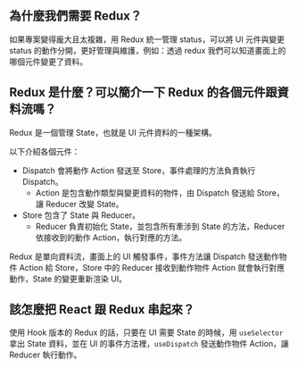 ## 為什麼我們需要 Redux？

如果專案變得龐大且太複雜，用 Redux 統一管理 status，可以將 UI 元件與變更 status 的動作分開，更好管理與維護，例如：透過 redux 我們可以知道畫面上的哪個元件變更了資料。

## Redux 是什麼？可以簡介一下 Redux 的各個元件跟資料流嗎？

Redux 是一個管理 State，也就是 UI 元件資料的一種架構。

以下介紹各個元件：

- Dispatch 會將動作 Action 發送至 Store，事件處理的方法負責執行 Dispatch。
  - Action 是包含動作類型與變更資料的物件，由 Dispatch 發送給 Store，讓 Reducer 改變 State。
- Store 包含了 State 與 Reducer。
  - Reducer 負責初始化 State，並包含所有牽涉到 State 的方法，Reducer 依接收到的動作 Action，執行對應的方法。

Redux 是單向資料流，畫面上的 UI 觸發事件，事件方法讓 Dispatch 發送動作物件 Action 給 Store，Store 中的 Reducer 接收到動作物件 Action 就會執行對應動作，State 的變更重新渲染 UI。

## 該怎麼把 React 跟 Redux 串起來？

使用 Hook 版本的 Redux 的話，只要在 UI 需要 State 的時候，用 `useSelector` 拿出 State 資料，並在 UI 的事件方法裡，`useDispatch` 發送動作物件 Action，讓 Reducer 執行動作。
